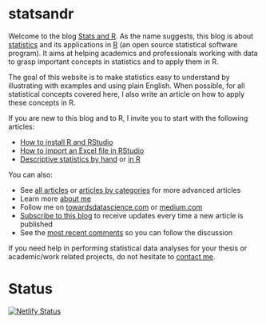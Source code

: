 # statsandr

Welcome to the blog [Stats and R](https://www.statsandr.com/). As the name suggests, this blog is about [statistics](https://www.statsandr.com/tags/statistics/) and its applications in [R](https://www.statsandr.com/tags/r/) (an open source statistical software program). It aims at helping academics and professionals working with data to grasp important concepts in statistics and to apply them in R.

The goal of this website is to make statistics easy to understand by illustrating with examples and using plain English. When possible, for all statistical concepts covered here, I also write an article on how to apply these concepts in R.

If you are new to this blog and to R, I invite you to start with the following articles:

* [How to install R and RStudio](https://www.statsandr.com/blog/how-to-install-r-and-rstudio/)
* [How to import an Excel file in RStudio](https://www.statsandr.com/blog/how-to-import-an-excel-file-in-rstudio/)
* [Descriptive statistics by hand](https://www.statsandr.com/blog/descriptive-statistics-by-hand/) or [in R](https://www.statsandr.com/blog/descriptive-statistics-in-r/)

You can also:

* See [all articles](https://www.statsandr.com/blog/) or [articles by categories](https://www.statsandr.com/tags/) for more advanced articles
* Learn more [about me](https://www.statsandr.com/about/)
* Follow me on [towardsdatascience.com](https://towardsdatascience.com/@ant.soetewey) or [medium.com](https://medium.com/@ant.soetewey)
* [Subscribe to this blog](https://www.statsandr.com/subscribe/) to receive updates every time a new article is published
* See the [most recent comments](https://www.statsandr.com/recent-comments/) so you can follow the discussion

If you need help in performing statistical data analyses for your thesis or academic/work related projects, do not hesitate to [contact me](https://www.statsandr.com/contact/).

# Status

[![Netlify Status](https://api.netlify.com/api/v1/badges/8ef22d4a-c312-4c44-a02d-06db75dc8c6f/deploy-status)](https://app.netlify.com/sites/statsandr/deploys)